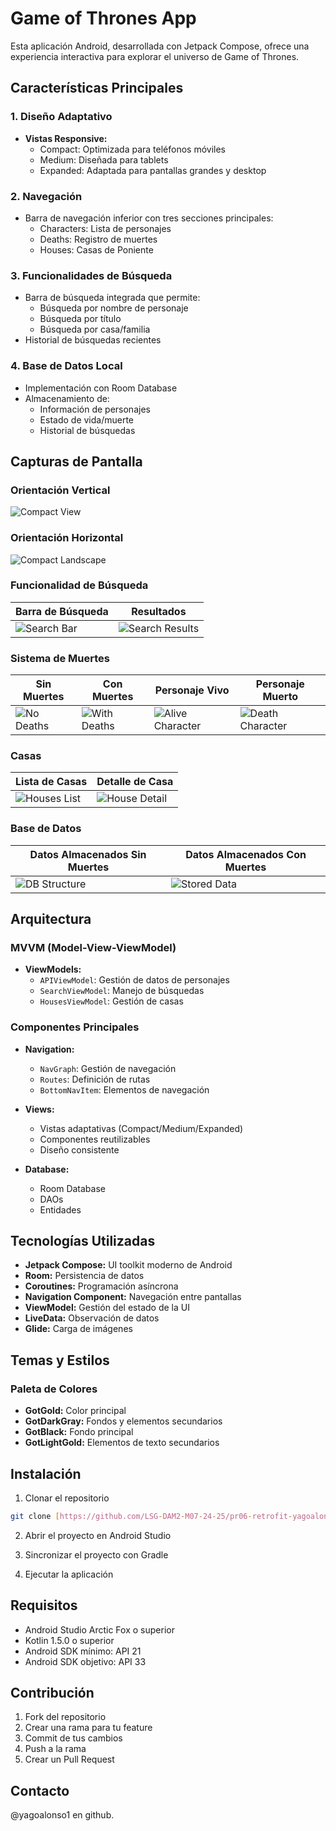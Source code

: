 # Game of Thrones App

Esta aplicación Android, desarrollada con Jetpack Compose, ofrece una experiencia interactiva para explorar el universo de Game of Thrones.

## Características Principales

### 1. Diseño Adaptativo
- **Vistas Responsive:**
  - Compact: Optimizada para teléfonos móviles
  - Medium: Diseñada para tablets
  - Expanded: Adaptada para pantallas grandes y desktop

### 2. Navegación
- Barra de navegación inferior con tres secciones principales:
  - Characters: Lista de personajes
  - Deaths: Registro de muertes
  - Houses: Casas de Poniente

### 3. Funcionalidades de Búsqueda
- Barra de búsqueda integrada que permite:
  - Búsqueda por nombre de personaje
  - Búsqueda por título
  - Búsqueda por casa/familia
- Historial de búsquedas recientes

### 4. Base de Datos Local
- Implementación con Room Database
- Almacenamiento de:
  - Información de personajes
  - Estado de vida/muerte
  - Historial de búsquedas

## Capturas de Pantalla

### Orientación Vertical
![Compact View](screenshots/compact_main.png) 

### Orientación Horizontal

![Compact Landscape](screenshots/compact_landscape.png)

### Funcionalidad de Búsqueda
| Barra de Búsqueda | Resultados |
|-------------------|------------|
| ![Search Bar](screenshots/search_bar.png) | ![Search Results](screenshots/search_results.png) |

### Sistema de Muertes
| Sin Muertes | Con Muertes | Personaje Vivo |  Personaje Muerto |
|-------------|-------------|-------------------|---------------------|
| ![No Deaths](screenshots/no_deaths.png) | ![With Deaths](screenshots/with_deaths.png) | ![Alive Character](screenshots/killing_character.png) | ![Death Character](screenshots/reviving_character.png) |

### Casas
| Lista de Casas | Detalle de Casa |
|----------------|-----------------|
| ![Houses List](screenshots/houses_list.png) | ![House Detail](screenshots/house_detail.png) |

### Base de Datos
| Datos Almacenados Sin Muertes | Datos Almacenados Con Muertes  |
|---------------|-------------------|
| ![DB Structure](screenshots/db_structure.png) | ![Stored Data](screenshots/stored_data.png) |

## Arquitectura

### MVVM (Model-View-ViewModel)
- **ViewModels:**
  - `APIViewModel`: Gestión de datos de personajes
  - `SearchViewModel`: Manejo de búsquedas
  - `HousesViewModel`: Gestión de casas

### Componentes Principales
- **Navigation:**
  - `NavGraph`: Gestión de navegación
  - `Routes`: Definición de rutas
  - `BottomNavItem`: Elementos de navegación

- **Views:**
  - Vistas adaptativas (Compact/Medium/Expanded)
  - Componentes reutilizables
  - Diseño consistente

- **Database:**
  - Room Database
  - DAOs
  - Entidades

## Tecnologías Utilizadas

- **Jetpack Compose:** UI toolkit moderno de Android
- **Room:** Persistencia de datos
- **Coroutines:** Programación asíncrona
- **Navigation Component:** Navegación entre pantallas
- **ViewModel:** Gestión del estado de la UI
- **LiveData:** Observación de datos
- **Glide:** Carga de imágenes

## Temas y Estilos

### Paleta de Colores
- **GotGold:** Color principal
- **GotDarkGray:** Fondos y elementos secundarios
- **GotBlack:** Fondo principal
- **GotLightGold:** Elementos de texto secundarios

## Instalación

1. Clonar el repositorio
```bash
git clone [https://github.com/LSG-DAM2-M07-24-25/pr06-retrofit-yagoalonso_marcfernandez.git]
```

2. Abrir el proyecto en Android Studio

3. Sincronizar el proyecto con Gradle

4. Ejecutar la aplicación

## Requisitos

- Android Studio Arctic Fox o superior
- Kotlin 1.5.0 o superior
- Android SDK mínimo: API 21
- Android SDK objetivo: API 33

## Contribución

1. Fork del repositorio
2. Crear una rama para tu feature
3. Commit de tus cambios
4. Push a la rama
5. Crear un Pull Request

## Contacto

@yagoalonso1 en github. 